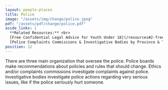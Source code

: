 ```yaml
---
layout: people-places
title: Police
image: "/assets/img/change/police.jpeg"
pdf: "/assets/pdf/change/police.pdf"
aside_links: |
  **Related Resources:** <br>
  [Free Confidential Legal Advice for Youth Under 18](/resources#2-free-confidential-legal-advice-for-youth-under-18)  
  [Police Complaints Commissions & Investigative Bodies by Province & Territory](/resources#4-police-complaints-commissions-and-investigative-bodies-by-province-and-territory)
position: 12
---
```


There are three main organization that oversee the police. Police boards make recommendations about policies and rules that should change. Ethics and/or complaints commissions investigate complaints against police. Investigative bodies investigate police actions regarding very serious issues, like if the police seriously hurt someone.
